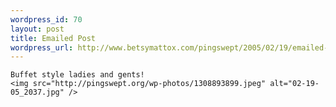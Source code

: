 ```yaml
--- 
wordpress_id: 70
layout: post
title: Emailed Post
wordpress_url: http://www.betsymattox.com/pingswept/2005/02/19/emailed-post-2/
---
```

	Buffet style ladies and gents!
	<img src="http://pingswept.org/wp-photos/1308893899.jpeg" alt="02-19-05_2037.jpg" />
